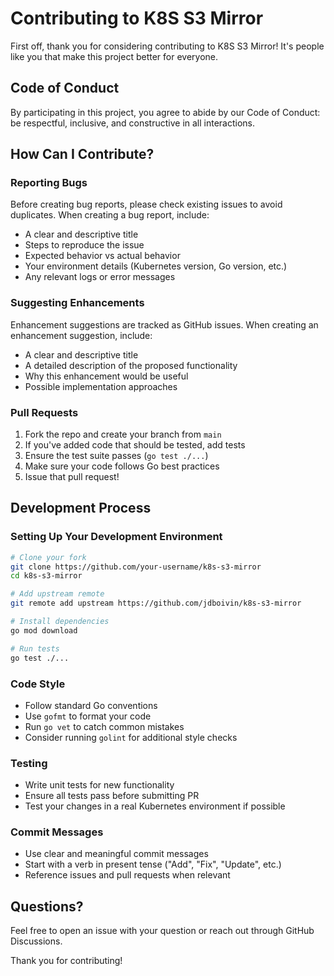 # Contributing to K8S S3 Mirror

First off, thank you for considering contributing to K8S S3 Mirror! It's people like you that make this project better for everyone.

## Code of Conduct

By participating in this project, you agree to abide by our Code of Conduct: be respectful, inclusive, and constructive in all interactions.

## How Can I Contribute?

### Reporting Bugs

Before creating bug reports, please check existing issues to avoid duplicates. When creating a bug report, include:

- A clear and descriptive title
- Steps to reproduce the issue
- Expected behavior vs actual behavior
- Your environment details (Kubernetes version, Go version, etc.)
- Any relevant logs or error messages

### Suggesting Enhancements

Enhancement suggestions are tracked as GitHub issues. When creating an enhancement suggestion, include:

- A clear and descriptive title
- A detailed description of the proposed functionality
- Why this enhancement would be useful
- Possible implementation approaches

### Pull Requests

1. Fork the repo and create your branch from `main`
2. If you've added code that should be tested, add tests
3. Ensure the test suite passes (`go test ./...`)
4. Make sure your code follows Go best practices
5. Issue that pull request!

## Development Process

### Setting Up Your Development Environment

```bash
# Clone your fork
git clone https://github.com/your-username/k8s-s3-mirror
cd k8s-s3-mirror

# Add upstream remote
git remote add upstream https://github.com/jdboivin/k8s-s3-mirror

# Install dependencies
go mod download

# Run tests
go test ./...
```

### Code Style

- Follow standard Go conventions
- Use `gofmt` to format your code
- Run `go vet` to catch common mistakes
- Consider running `golint` for additional style checks

### Testing

- Write unit tests for new functionality
- Ensure all tests pass before submitting PR
- Test your changes in a real Kubernetes environment if possible

### Commit Messages

- Use clear and meaningful commit messages
- Start with a verb in present tense ("Add", "Fix", "Update", etc.)
- Reference issues and pull requests when relevant

## Questions?

Feel free to open an issue with your question or reach out through GitHub Discussions.

Thank you for contributing!